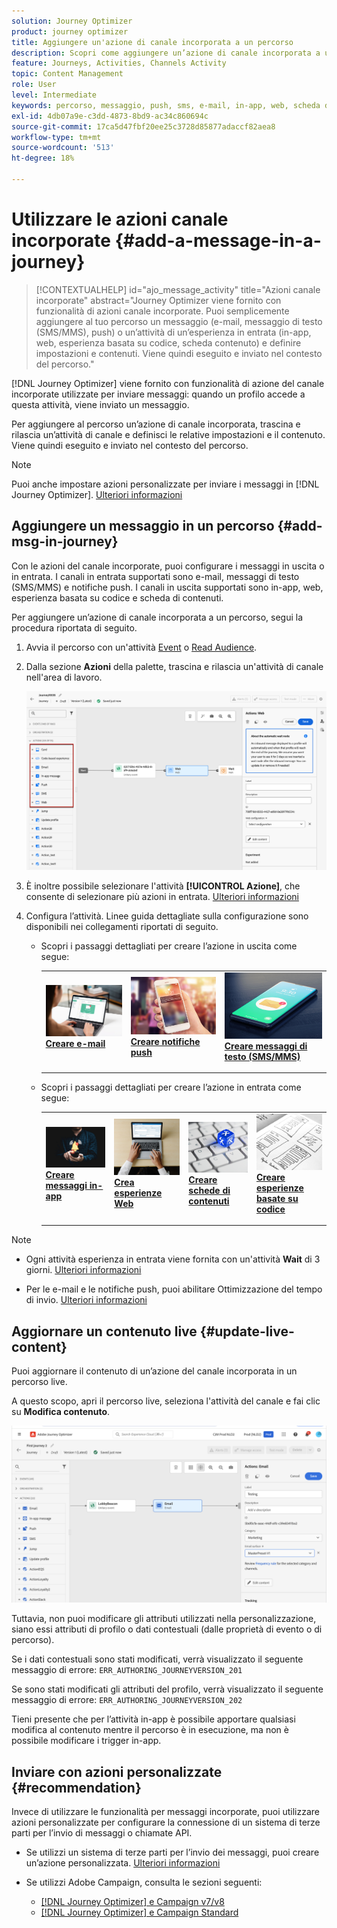 ```yaml
---
solution: Journey Optimizer
product: journey optimizer
title: Aggiungere un'azione di canale incorporata a un percorso
description: Scopri come aggiungere un’azione di canale incorporata a un percorso
feature: Journeys, Activities, Channels Activity
topic: Content Management
role: User
level: Intermediate
keywords: percorso, messaggio, push, sms, e-mail, in-app, web, scheda di contenuti, esperienza basata su codice
exl-id: 4db07a9e-c3dd-4873-8bd9-ac34c860694c
source-git-commit: 17ca5d47fbf20ee25c3728d85877adaccf82aea8
workflow-type: tm+mt
source-wordcount: '513'
ht-degree: 18%

---
```


# Utilizzare le azioni canale incorporate {#add-a-message-in-a-journey}

>[!CONTEXTUALHELP]
>id="ajo_message_activity"
>title="Azioni canale incorporate"
>abstract="Journey Optimizer viene fornito con funzionalità di azioni canale incorporate. Puoi semplicemente aggiungere al tuo percorso un messaggio (e-mail, messaggio di testo (SMS/MMS), push) o un’attività di un’esperienza in entrata (in-app, web, esperienza basata su codice, scheda contenuto) e definire impostazioni e contenuti. Viene quindi eseguito e inviato nel contesto del percorso."

[!DNL Journey Optimizer] viene fornito con funzionalità di azione del canale incorporate utilizzate per inviare messaggi: quando un profilo accede a questa attività, viene inviato un messaggio.

Per aggiungere al percorso un’azione di canale incorporata, trascina e rilascia un’attività di canale e definisci le relative impostazioni e il contenuto. Viene quindi eseguito e inviato nel contesto del percorso.

>[!NOTE]
>
>Puoi anche impostare azioni personalizzate per inviare i messaggi in [!DNL Journey Optimizer]. [Ulteriori informazioni](#recommendation)

## Aggiungere un messaggio in un percorso  {#add-msg-in-journey}

Con le azioni del canale incorporate, puoi configurare i messaggi in uscita o in entrata. I canali in entrata supportati sono e-mail, messaggi di testo (SMS/MMS) e notifiche push. I canali in uscita supportati sono in-app, web, esperienza basata su codice e scheda di contenuti.

Per aggiungere un’azione di canale incorporata a un percorso, segui la procedura riportata di seguito.

1. Avvia il percorso con un&#39;attività [Event](general-events.md) o [Read Audience](read-audience.md).

1. Dalla sezione **Azioni** della palette, trascina e rilascia un&#39;attività di canale nell&#39;area di lavoro.

   ![](assets/journey-web-activity.png)

1. È inoltre possibile selezionare l&#39;attività **[!UICONTROL Azione]**, che consente di selezionare più azioni in entrata. [Ulteriori informazioni](journey-action.md)

1. Configura l’attività. Linee guida dettagliate sulla configurazione sono disponibili nei collegamenti riportati di seguito.

   * Scopri i passaggi dettagliati per creare l’azione in uscita come segue:

     <table style="table-layout:fixed">
      <tr style="border: 0;">
      <td>
      <a href="../email/create-email.md">
      <img alt="Lead" src="../assets/do-not-localize/email.jpg">
      </a>
      <div><a href="../email/create-email.md"><strong>Creare e-mail</strong>
      </div>
      <p>
      </td>
      <td>
      <a href="../push/create-push.md">
      <img alt="Non frequente" src="../assets/do-not-localize/push.jpg">
      </a>
      <div>
      <a href="../push/create-push.md"><strong>Creare notifiche push<strong></a>
      </div>
      <p>
      </td>
      <td>
      <a href="../sms/create-sms.md">
      <img alt="Convalida" src="../assets/do-not-localize/sms.jpg">
      </a>
      <div>
      <a href="../sms/create-sms.md"><strong>Creare messaggi di testo (SMS/MMS)</strong></a>
      </div>
      <p>
      </td>
      </tr>
      </table>

   * Scopri i passaggi dettagliati per creare l’azione in entrata come segue:

     <table style="table-layout:fixed">
      <tr style="border: 0;">
      <td>
      <a href="../in-app/create-in-app.md">
      <img alt="Lead" src="../assets/do-not-localize/in-app.jpg">
      </a>
      <div><a href="../in-app/create-in-app.md"><strong>Creare messaggi in-app</strong>
      </div>
      <p>
      </td>
      <td>
      <a href="../web/create-web.md">
      <img alt="Lead" src="../assets/do-not-localize/web-create.jpg">
      </a>
      <div><a href="../web/create-web.md"><strong>Crea esperienze Web</strong>
      </div>
      <p>
      </td>
      <td>
      <a href="../content-card/create-content-card.md">
      <img alt="Lead" src="../assets/do-not-localize/sms-config.jpg">
      </a>
      <div><a href="../content-card/create-content-card.md"><strong>Creare schede di contenuti</strong>
      </div>
      <p>
      </td>
      <td>
      <a href="../code-based/create-code-based.md">
      <img alt="Non frequente" src="../assets/do-not-localize/web-design.jpg">
      </a>
      <div>
      <a href="../code-based/create-code-based.md"><strong>Creare esperienze basate su codice<strong></a>
      </div>
      <p>
      </td>
      </tr>
      </table>

>[!NOTE]
>
>* Ogni attività esperienza in entrata viene fornita con un&#39;attività **Wait** di 3 giorni. [Ulteriori informazioni](wait-activity.md#auto-wait-node)
>
>* Per le e-mail e le notifiche push, puoi abilitare Ottimizzazione del tempo di invio. [Ulteriori informazioni](send-time-optimization.md)



## Aggiornare un contenuto live {#update-live-content}

Puoi aggiornare il contenuto di un’azione del canale incorporata in un percorso live.

A questo scopo, apri il percorso live, seleziona l&#39;attività del canale e fai clic su **Modifica contenuto**.

![](assets/add-a-message2.png)

Tuttavia, non puoi modificare gli attributi utilizzati nella personalizzazione, siano essi attributi di profilo o dati contestuali (dalle proprietà di evento o di percorso).

Se i dati contestuali sono stati modificati, verrà visualizzato il seguente messaggio di errore: `ERR_AUTHORING_JOURNEYVERSION_201`

Se sono stati modificati gli attributi del profilo, verrà visualizzato il seguente messaggio di errore: `ERR_AUTHORING_JOURNEYVERSION_202`

Tieni presente che per l’attività in-app è possibile apportare qualsiasi modifica al contenuto mentre il percorso è in esecuzione, ma non è possibile modificare i trigger in-app.

## Inviare con azioni personalizzate {#recommendation}

Invece di utilizzare le funzionalità per messaggi incorporate, puoi utilizzare azioni personalizzate per configurare la connessione di un sistema di terze parti per l’invio di messaggi o chiamate API.

* Se utilizzi un sistema di terze parti per l’invio dei messaggi, puoi creare un’azione personalizzata. [Ulteriori informazioni](../action/action.md)

* Se utilizzi Adobe Campaign, consulta le sezioni seguenti:

   * [[!DNL Journey Optimizer] e Campaign v7/v8](../action/acc-action.md)
   * [[!DNL Journey Optimizer] e Campaign Standard](../action/acs-action.md)